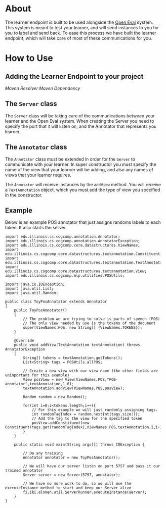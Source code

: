 # About

The learner endpoint is built to be used alongside the [Open Eval](https://github.com/IllinoisCogComp/open-eval) system. This system is meant to test your learner, and will send instances to you for you to label and send back. To ease this process we have built the learner endpoint, which will take care of most of these communications for you. 

# How to Use

## Adding the Learner Endpoint to your project
*Maven Resolver*
*Maven Dependency*

## The `Server` class

The `Server` class will be taking care of the communications between your learner and the Open Eval system. When creating the Server you need to specify the port that it will listen on, and the Annotator that represents you learner.

## The `Annotator` class

The `Annotator` class must be extended in order for the `Server` to communicate with your learner. In super constructor you must specify the name of the view that your learner will be adding, and also any names of views that your learner requires.

The `Annotator` will receive instances by the `addView` method. You will receive a `TextAnnotation` object, which you must add the type of view you specified in the constructor.

## Example

Below is an example POS annotator that just assigns randoms labels to each token. It also starts the server.

    import edu.illinois.cs.cogcomp.annotation.Annotator;
    import edu.illinois.cs.cogcomp.annotation.AnnotatorException;
    import edu.illinois.cs.cogcomp.core.datastructures.ViewNames;
    import edu.illinois.cs.cogcomp.core.datastructures.textannotation.Constituent;
    import edu.illinois.cs.cogcomp.core.datastructures.textannotation.TextAnnotation;
    import edu.illinois.cs.cogcomp.core.datastructures.textannotation.View;
    import edu.illinois.cs.cogcomp.nlp.utilities.POSUtils;
    
    import java.io.IOException;
    import java.util.List;
    import java.util.Random;
    
    public class ToyPosAnnotator extends Annotator
    {
        public ToyPosAnnotator()
        {
            // The problem we are trying to solve is parts of speech (POS)
            // The only view needed by use is the tokens of the document
            super(ViewNames.POS, new String[] {ViewNames.TOKENS});
        }
    
        @Override
        public void addView(TextAnnotation textAnnotation) throws AnnotatorException
        {
            String[] tokens = textAnnotation.getTokens();
            List<String> tags = POSUtils.allPOS;
    
            // Create a new view with our view name (the other fields are unimportant for this example)
            View posView = new View(ViewNames.POS,"POS-annotator",textAnnotation,1.0);
            textAnnotation.addView(ViewNames.POS,posView);
    
            Random random = new Random();
    
            for(int i=0;i<tokens.length;i++){
                // For this example we will just randomly assigning tags.
                int randomTagIndex = random.nextInt(tags.size());
                // Add the tag to the view for the specified token
                posView.addConstituent(new Constituent(tags.get(randomTagIndex),ViewNames.POS,textAnnotation,i,i+1));
            }
        }
    
        public static void main(String args[]) throws IOException {
    
            // Do any training
            Annotator annotator = new ToyPosAnnotator();
    
            // We will have our server listen on port 5757 and pass it our trained annotator
            Server server = new Server(5757, annotator);
    
            // We have no more work to do, so we will use the executeInstance method to start and keep our Server alive
            fi.iki.elonen.util.ServerRunner.executeInstance(server);
        }
    }
